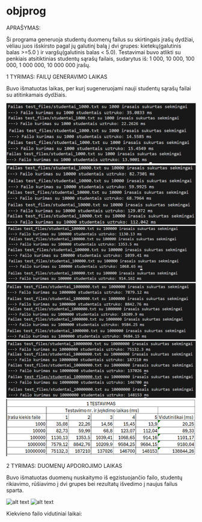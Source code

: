 # objprog

APRAŠYMAS:

Ši programa generuoja studentų duomenų failus su skirtingais įrašų dydžiai, vėliau juos išskirsto pagal jų galutinį balą į dvi grupes: kietekų(galutinis balas >=5.0 ) ir vargšų(galutinis balas < 5.0). Testavimai buvo atlikti su  penkiais atsitiktinias studentų sąrašų failais, sudarytus iš: 1 000, 10 000, 100 000, 1 000 000, 10 000 000 įrašų. 

1 TYRIMAS: FAILŲ GENERAVIMO LAIKAS

Buvo išmatuotas laikas, per kurį sugeneruojami nauji studentų sąrašų failai su atitinkamais dydžiais.

![alt text](<Screenshot 2025-03-06 181244.png>)
![alt text](<Screenshot 2025-03-06 181620.png>)
![alt text](<Screenshot 2025-03-07 205935.png>)
![alt text](<Screenshot 2025-03-07 210309.png>)
![alt text](<Screenshot 2025-03-07 212020.png>)
![alt text](image.png)

2 TYRIMAS: DUOMENŲ APDOROJIMO LAIKAS

Buvo išmatuotas duomenų nuskaitymo iš egzistuojančio failo, studentų rikiavimo, rūšiavimo į dvi grupes bei rezultatų išvedimo į naujus failus sparta.

![alt text](image-1.png)
![alt text](image-2.png)


Kiekvieno failo vidutiniai laikai: